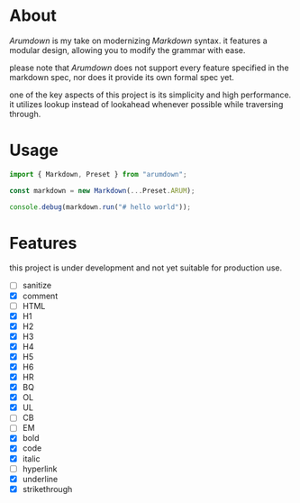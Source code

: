# About

*Arumdown* is my take on modernizing *Markdown* syntax. it features a modular design, allowing you to modify the grammar with ease.

please note that *Arumdown* does not support every feature specified in the markdown spec, nor does it provide its own formal spec yet.

one of the key aspects of this project is its simplicity and high performance. it utilizes lookup instead of lookahead whenever possible while traversing through.

# Usage

```ts
import { Markdown, Preset } from "arumdown";

const markdown = new Markdown(...Preset.ARUM);

console.debug(markdown.run("# hello world"));
```

# Features

this project is under development and not yet suitable for production use.

- [ ] sanitize
- [x] comment
- [ ] HTML
- [x] H1
- [x] H2
- [x] H3
- [x] H4
- [x] H5
- [x] H6
- [x] HR
- [x] BQ
- [x] OL
- [x] UL
- [ ] CB
- [ ] EM
- [x] bold
- [x] code
- [x] italic
- [ ] hyperlink
- [x] underline
- [x] strikethrough
